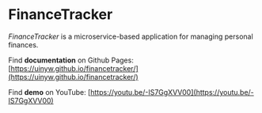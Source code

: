 # FinanceTracker

_FinanceTracker_ is a microservice-based application for managing personal finances.

Find **documentation** on Github Pages: [https://uinyw.github.io/financetracker/](https://uinyw.github.io/financetracker/)

Find **demo** on YouTube: [https://youtu.be/-IS7GgXVV00](https://youtu.be/-IS7GgXVV00)
